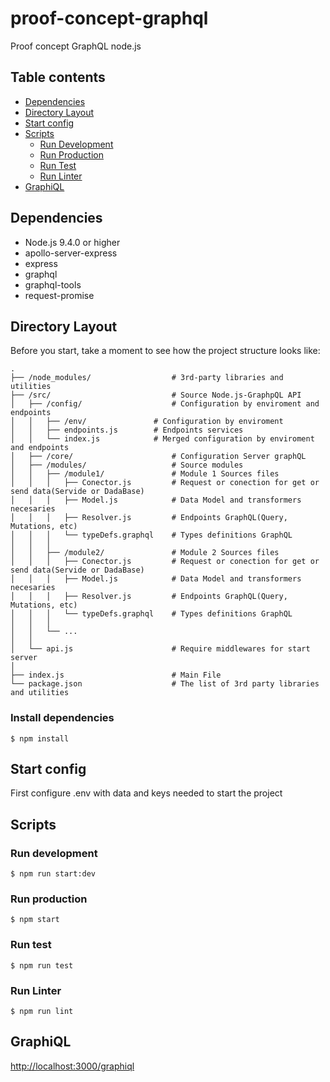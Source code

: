 # proof-concept-graphql
Proof concept GraphQL node.js

## Table contents
* [Dependencies](#Dependencies)
* [Directory Layout](#directory-layout)
* [Start config](#start-config)
* [Scripts](#scripts)
  * [Run Development](#run-development)
  * [Run Production](#run-production)
  * [Run Test](#run-test)
  * [Run Linter](#run-linter)
* [GraphiQL](#graphiql)

## Dependencies
- Node.js 9.4.0 or higher
- apollo-server-express
- express
- graphql
- graphql-tools
- request-promise

## Directory Layout

Before you start, take a moment to see how the project structure looks like:

```
.
├── /node_modules/                  # 3rd-party libraries and utilities
├── /src/                           # Source Node.js-GraphpQL API
│   ├── /config/                    # Configuration by enviroment and endpoints
│   │   ├── /env/               # Configuration by enviroment
│   │   ├── endpoints.js        # Endpoints services
│   │   └── index.js            # Merged configuration by enviroment and endpoints
│   ├── /core/                      # Configuration Server graphQL
│   ├── /modules/                   # Source modules
│   │   ├── /module1/               # Module 1 Sources files
│   │   │   ├── Conector.js         # Request or conection for get or send data(Servide or DadaBase)
│   │   │   ├── Model.js            # Data Model and transformers necesaries
│   │   │   ├── Resolver.js         # Endpoints GraphQL(Query, Mutations, etc)
│   │   │   └── typeDefs.graphql    # Types definitions GraphQL
│   │   │
│   │   ├── /module2/               # Module 2 Sources files
│   │   │   ├── Conector.js         # Request or conection for get or send data(Servide or DadaBase)
│   │   │   ├── Model.js            # Data Model and transformers necesaries
│   │   │   ├── Resolver.js         # Endpoints GraphQL(Query, Mutations, etc)
│   │   │   └── typeDefs.graphql    # Types definitions GraphQL
│   │   │
│   │   └── ...
│   │
│   └── api.js                      # Require middlewares for start server
│
├── index.js                        # Main File
└── package.json                    # The list of 3rd party libraries and utilities
```

### Install dependencies
```
$ npm install
```

## Start config
First configure .env with data and keys needed to start the project

## Scripts
### Run development
```
$ npm run start:dev
```
### Run production
```
$ npm start
```
### Run test
```
$ npm run test
```
### Run Linter
```
$ npm run lint
```
## GraphiQL
[http://localhost:3000/graphiql]()
